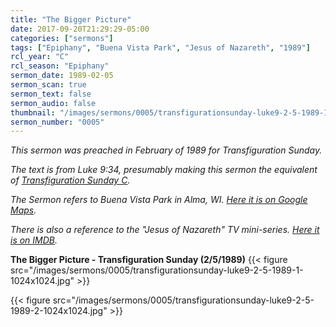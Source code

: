 ```yaml
---
title: "The Bigger Picture"
date: 2017-09-20T21:29:29-05:00
categories: ["sermons"]
tags: ["Epiphany", "Buena Vista Park", "Jesus of Nazareth", "1989"]
rcl_year: "C"
rcl_season: "Epiphany"
sermon_date: 1989-02-05
sermon_scan: true
sermon_text: false
sermon_audio: false
thumbnail: "/images/sermons/0005/transfigurationsunday-luke9-2-5-1989-1-1024x1024.jpg"
sermon_number: "0005"
---
```

_This sermon was preached in February of 1989 for Transfiguration Sunday._

<!--more-->

 _The text is from Luke 9:34, presumably making this sermon the equivalent of [Transfiguration Sunday C](http://lectionary.library.vanderbilt.edu/texts.php?id=116)._

_The Sermon refers to Buena Vista Park in Alma, WI. [Here it is on Google Maps](https://www.google.com/maps/place/Buena+Vista+Park/@44.3239746,-91.9136444,17z/data=!4m2!3m1!1s0x87f9ac0a5c10824d:0x5a55d5987e893c83)._

_There is also a reference to the "Jesus of Nazareth" TV mini-series. [Here it is on IMDB](http://www.imdb.com/title/tt0075520/)._

**The Bigger Picture - Transfiguration Sunday (2/5/1989)**
{{< figure src="/images/sermons/0005/transfigurationsunday-luke9-2-5-1989-1-1024x1024.jpg" >}}

{{< figure src="/images/sermons/0005/transfigurationsunday-luke9-2-5-1989-2-1024x1024.jpg" >}}
